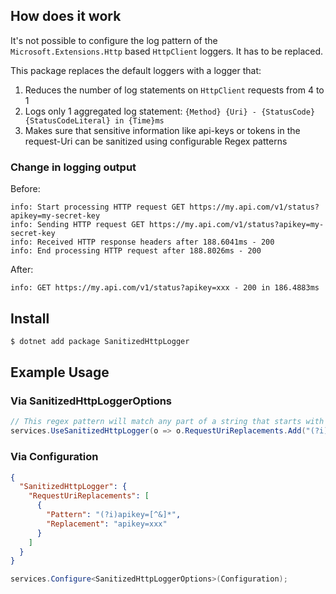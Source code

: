 ## How does it work

It's not possible to configure the log pattern of the `Microsoft.Extensions.Http` based `HttpClient` loggers. It has to be replaced.

This package replaces the default loggers with a logger that:

1. Reduces the number of log statements on `HttpClient` requests from 4 to 1
2. Logs only 1 aggregated log statement: `{Method} {Uri} - {StatusCode} {StatusCodeLiteral} in {Time}ms`
3. Makes sure that sensitive information like api-keys or tokens in the request-Uri can be sanitized using configurable Regex patterns

### Change in logging output

Before:
```log
info: Start processing HTTP request GET https://my.api.com/v1/status?apikey=my-secret-key
info: Sending HTTP request GET https://my.api.com/v1/status?apikey=my-secret-key
info: Received HTTP response headers after 188.6041ms - 200
info: End processing HTTP request after 188.8026ms - 200
```

After:
```log
info: GET https://my.api.com/v1/status?apikey=xxx - 200 in 186.4883ms
```

## Install

```sh
$ dotnet add package SanitizedHttpLogger
```

## Example Usage

### Via SanitizedHttpLoggerOptions
```csharp
// This regex pattern will match any part of a string that starts with "apikey=" (in a case-insensitive manner) followed by any number of characters that are not an ampersand.
services.UseSanitizedHttpLogger(o => o.RequestUriReplacements.Add("(?i)apikey=[^&]*", "apikey=xxx"));
```

### Via Configuration
```json
{
  "SanitizedHttpLogger": {
    "RequestUriReplacements": [
      {
        "Pattern": "(?i)apikey=[^&]*",
        "Replacement": "apikey=xxx"
      }
    ]
  }
}
```

```csharp
services.Configure<SanitizedHttpLoggerOptions>(Configuration);
```  